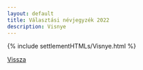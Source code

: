 ```yaml
---
layout: default
title: Választási névjegyzék 2022
description: Visnye
---
```


{% include settlementHTMLs/Visnye.html %}

[Vissza](./)